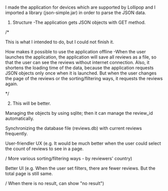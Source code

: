 I made the application for devices which are supported by Lollipop and I imported a library (json-simple.jar) in order to parse the JSON data.


1. Structure -The application gets JSON objects with GET method. 

/*

This is what I intended to do, but I could not finish it. 

How makes it possible to use the application offline -When the user launches the application, the application will save all reviews as a file, so that the user can see the reviews without internet connection. Also, it shortens the loading time of the data, because the application requests JSON objects only once when it is launched. But when the user changes the page of the reviews or the sorting/filtering ways, it requests the reviews again. 

*/





2. This will be better. 

Managing the objects by using sqlite; then it can manage the review_id automatically. 

Synchronizing the database file (reviews.db) with current reviews frequently. 

User-friendler UX (e.g. It would be much better when the user could select the count of reviews to see in a page.

/ More various sorting/filtering ways - by reviewers' country)

Better UI (e.g. When the user set filters, there are fewer reviews. But the total page is still same.

/ When there is no result, can show "no result")